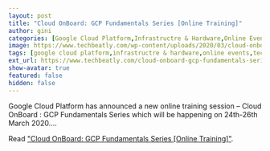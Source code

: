 ```yaml
---
layout: post
title: "Cloud OnBoard: GCP Fundamentals Series [Online Training]"
author: gini
categories: [Google Cloud Platform,Infrastructre & Hardware,Online Events,]
image: https://www.techbeatly.com/wp-content/uploads/2020/03/cloud-onboard-gcp-fundamentals-series-online-training-1024x544.jpg
tags: [google cloud platform,infrastructre & hardware,online events,technical events,gcp handsonlab,gcp training,google cloud,google cloud summit,google cloud training,googlecloudonboard,]
ext_url: https://www.techbeatly.com/cloud-onboard-gcp-fundamentals-series-online-training/
show-avatar: true
featured: false
hidden: false
---
```


Google Cloud Platform has announced a new online training session – Cloud OnBoard : GCP Fundamentals Series which will be happening on 24th-26th March 2020....

Read ["Cloud OnBoard: GCP Fundamentals Series [Online Training]"](https://www.techbeatly.com/cloud-onboard-gcp-fundamentals-series-online-training/).
